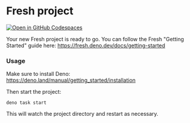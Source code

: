 # Fresh project

[![Open in GitHub Codespaces](https://github.com/codespaces/badge.svg)](https://codespaces.new/antronic/dinosaur-deno-ts?quickstart=1)

Your new Fresh project is ready to go. You can follow the Fresh "Getting
Started" guide here: https://fresh.deno.dev/docs/getting-started


### Usage

Make sure to install Deno: https://deno.land/manual/getting_started/installation

Then start the project:

```git
deno task start
```

This will watch the project directory and restart as necessary.
